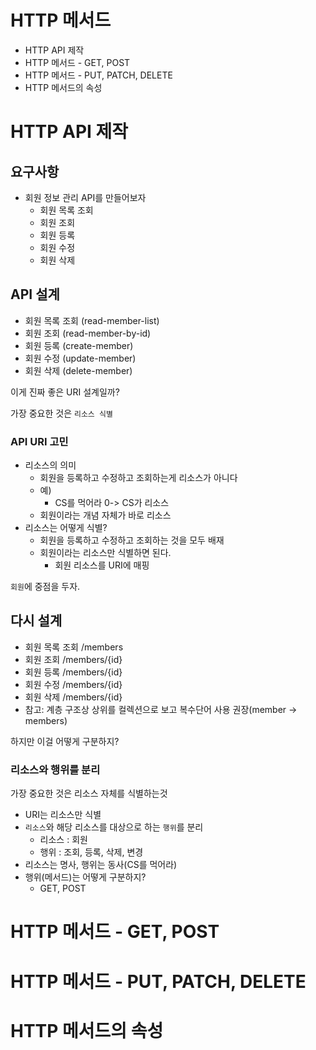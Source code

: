 # HTTP 메서드

- HTTP API 제작
- HTTP 메서드 - GET, POST
- HTTP 메서드 - PUT, PATCH, DELETE
- HTTP 메서드의 속성


# HTTP API 제작

## 요구사항

- 회원 정보 관리 API를 만들어보자
  - 회원 목록 조회
  - 회원 조회
  - 회원 등록
  - 회원 수정
  - 회원 삭제

## API 설계

- 회원 목록 조회 (read-member-list)
- 회원 조회 (read-member-by-id)
- 회원 등록 (create-member)
- 회원 수정 (update-member)
- 회원 삭제 (delete-member)

이게 진짜 좋은 URI 설계일까?

가장 중요한 것은 `리소스 식별`

### API URI 고민

- 리소스의 의미
  - 회원을 등록하고 수정하고 조회하는게 리소스가 아니다
  - 예)
    - CS를 먹어라 0-> CS가 리소스
  - 회원이라는 개념 자체가 바로 리소스
- 리소스는 어떻게 식별?
  - 회원을 등록하고 수정하고 조회하는 것을 모두 배재
  - 회원이라는 리소스만 식별하면 된다.
    - 회원 리소스를 URI에 매핑

`회원`에 중점을 두자.

## 다시 설계

- 회원 목록 조회 /members
- 회원 조회 /members/{id}
- 회원 등록 /members/{id}
- 회원 수정 /members/{id}
- 회원 삭제 /members/{id}
- 참고: 계층 구조상 상위를 컬렉션으로 보고 복수단어 사용 권장(member -> members)

하지만 이걸 어떻게 구분하지?

### 리소스와 행위를 분리

가장 중요한 것은 리소스 자체를 식별하는것

- URI는 리소스만 식별
- `리소스`와 해당 리소스를 대상으로 하는 `행위`를 분리
  - 리소스 : 회원
  - 행위 : 조회, 등록, 삭제, 변경
- 리소스는 명사, 행위는 동사(CS를 먹어라)
- 행위(메서드)는 어떻게 구분하지?
  - GET, POST

# HTTP 메서드 - GET, POST






# HTTP 메서드 - PUT, PATCH, DELETE







# HTTP 메서드의 속성